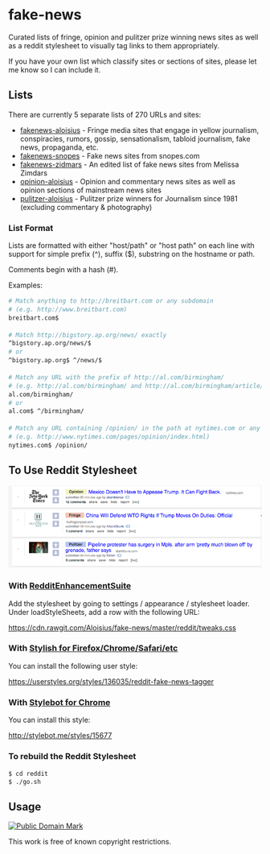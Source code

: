 # fake-news

Curated lists of fringe, opinion and pulitzer prize winning news sites as well
as a reddit stylesheet to visually tag links to them appropriately.

If you have your own list which classify sites or sections of sites, please let
me know so I can include it.

## Lists

There are currently 5 separate lists of 270 URLs and sites:

* [fakenews-aloisius](lists/fakenews-aloisius.txt) - Fringe media sites that engage in yellow journalism, conspiracies, rumors, gossip, sensationalism, tabloid journalism, fake news, propaganda, etc.
* [fakenews-snopes](lists/fakenews-snopes.txt) - Fake news sites from snopes.com
* [fakenews-zidmars](lists/fakenews-zidmars.txt) - An edited list of fake news sites from Melissa Zimdars
* [opinion-aloisius](lists/opinion-aloisius.txt) - Opinion and commentary news sites as well as opinion sections of mainstream news sites
* [pulitzer-aloisius](lists/pulitzer-aloisius.txt) - Pulitzer prize winners for Journalism since 1981 (excluding commentary & photography)


### List Format

Lists are formatted with either "host/path" or "host path" on each line with support for simple prefix (^), suffix ($),
substring on the hostname or path.

Comments begin with a hash (#).

Examples:

```bash
# Match anything to http://breitbart.com or any subdomain
# (e.g. http://www.breitbart.com)
breitbart.com$

# Match http://bigstory.ap.org/news/ exactly
^bigstory.ap.org/news/$
# or
^bigstory.ap.org$ ^/news/$

# Match any URL with the prefix of http://al.com/birmingham/
# (e.g. http://al.com/birmingham/ and http://al.com/birmingham/article/123
al.com/birmingham/
# or
al.com$ ^/birmingham/

# Match any URL containing /opinion/ in the path at nytimes.com or any subdomain
# (e.g. http://www.nytimes.com/pages/opinion/index.html)
nytimes.com$ /opinion/
```


## To Use Reddit Stylesheet

![](docs/screenshot.png?raw=true)

### With [RedditEnhancementSuite](https://redditenhancementsuite.com)

Add the stylesheet by going to settings / appearance / stylesheet loader. Under loadStyleSheets, add a row with the following URL:

https://cdn.rawgit.com/Aloisius/fake-news/master/reddit/tweaks.css

### With [Stylish for Firefox/Chrome/Safari/etc](https://userstyles.org/)

You can install the following user style:

https://userstyles.org/styles/136035/reddit-fake-news-tagger

### With [Stylebot for Chrome](https://chrome.google.com/webstore/detail/stylebot/oiaejidbmkiecgbjeifoejpgmdaleoha)

You can install this style:

http://stylebot.me/styles/15677


### To rebuild the Reddit Stylesheet

```
$ cd reddit
$ ./go.sh
```

## Usage

<p xmlns:dct="http://purl.org/dc/terms/">
<a rel="license" href="http://creativecommons.org/publicdomain/mark/1.0/">
<img src="http://i.creativecommons.org/p/mark/1.0/88x31.png"
     style="border-style: none;" alt="Public Domain Mark" />
</a>
</p>

This work is free of known copyright restrictions.
